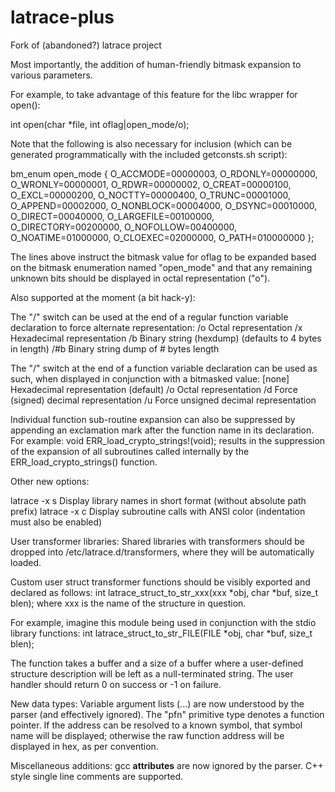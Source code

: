 # latrace-plus
Fork of (abandoned?) latrace project

Most importantly, the addition of human-friendly bitmask expansion to various parameters.

For example, to take advantage of this feature for the libc wrapper for open():

int open(char *file, int oflag|open_mode/o);

Note that the following is also necessary for inclusion (which can be generated programmatically with the included getconsts.sh script):

bm_enum open_mode { O_ACCMODE=00000003, O_RDONLY=00000000, O_WRONLY=00000001, O_RDWR=00000002, O_CREAT=00000100, O_EXCL=00000200, O_NOCTTY=00000400, O_TRUNC=00001000, O_APPEND=00002000, O_NONBLOCK=00004000, O_DSYNC=00010000, O_DIRECT=00040000, O_LARGEFILE=00100000, O_DIRECTORY=00200000, O_NOFOLLOW=00400000, O_NOATIME=01000000, O_CLOEXEC=02000000, O_PATH=010000000 };

The lines above instruct the bitmask value for oflag to be expanded based on the bitmask enumeration named "open_mode" and that any remaining unknown bits should be displayed in octal representation ("o").



Also supported at the moment (a bit hack-y):

The "/" switch can be used at the end of a regular function variable declaration to force alternate representation:
/o	Octal representation
/x	Hexadecimal representation
/b	Binary string (hexdump) (defaults to 4 bytes in length)
/#b	Binary string dump of # bytes length


The "/" switch at the end of a function variable declaration can be used as such, when displayed in conjunction with a bitmasked value:
[none]	Hexadecimal representation (default)
/o	Octal representation
/d	Force (signed) decimal representation
/u	Force unsigned decimal representation

Individual function sub-routine expansion can also be suppressed by appending an exclamation mark after the function name in its declaration.
For example: void ERR_load_crypto_strings!(void);
results in the suppression of the expansion of all subroutines called internally by the ERR_load_crypto_strings() function.


Other new options:

latrace -x s		Display library names in short format (without absolute path prefix)
latrace -x c		Display subroutine calls with ANSI color (indentation must also be enabled)




User transformer libraries:
Shared libraries with transformers should be dropped into /etc/latrace.d/transformers, where they will be automatically loaded.

Custom user struct transformer functions should be visibly exported and declared as follows: int latrace_struct_to_str_xxx(xxx *obj, char *buf, size_t blen);
where xxx is the name of the structure in question.

For example, imagine this module being used in conjunction with the stdio library functions:
int latrace_struct_to_str_FILE(FILE *obj, char *buf, size_t blen);

The function takes a buffer and a size of a buffer where a user-defined structure description will be left as a null-terminated string.
The user handler should return 0 on success or -1 on failure.


New data types:
Variable argument lists (...) are now understood by the parser (and effectively ignored).
The "pfn" primitive type denotes a function pointer. If the address can be resolved to a known symbol, that symbol name will be displayed; otherwise the raw function address will be displayed in hex, as per convention.

Miscellaneous additions:
gcc __attributes__ are now ignored by the parser.
C++ style single line comments are supported.
